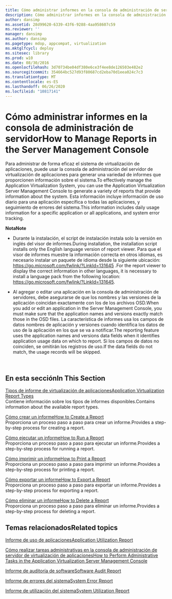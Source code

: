 ```yaml
---
title: Cómo administrar informes en la consola de administración de servidor
description: Cómo administrar informes en la consola de administración de servidor
author: dansimp
ms.assetid: 28d99620-6339-43f6-9288-4aa958607c59
ms.reviewer: ''
manager: dansimp
ms.author: dansimp
ms.pagetype: mdop, appcompat, virtualization
ms.mktglfcycl: deploy
ms.sitesec: library
ms.prod: w10
ms.date: 08/30/2016
ms.openlocfilehash: 3d70734be04df380e6ce3f4ee8de126503e482e2
ms.sourcegitcommit: 354664bc527d93f80687cd2eba70d1eea024c7c3
ms.translationtype: MT
ms.contentlocale: es-ES
ms.lasthandoff: 06/26/2020
ms.locfileid: "10817141"
---
```

# <span data-ttu-id="ee5cc-103">Cómo administrar informes en la consola de administración de servidor</span><span class="sxs-lookup"><span data-stu-id="ee5cc-103">How to Manage Reports in the Server Management Console</span></span>


<span data-ttu-id="ee5cc-104">Para administrar de forma eficaz el sistema de virtualización de aplicaciones, puede usar la consola de administración del servidor de virtualización de aplicaciones para generar una variedad de informes que proporcionen información sobre el sistema.</span><span class="sxs-lookup"><span data-stu-id="ee5cc-104">To effectively manage the Application Virtualization System, you can use the Application Virtualization Server Management Console to generate a variety of reports that provide information about the system.</span></span> <span data-ttu-id="ee5cc-105">Esta información incluye información de uso diario para una aplicación específica o todas las aplicaciones, y seguimiento de errores del sistema.</span><span class="sxs-lookup"><span data-stu-id="ee5cc-105">This information includes daily usage information for a specific application or all applications, and system error tracking.</span></span>

**<span data-ttu-id="ee5cc-106">Nota</span><span class="sxs-lookup"><span data-stu-id="ee5cc-106">Note</span></span>**  
-   <span data-ttu-id="ee5cc-107">Durante la instalación, el script de instalación instala solo la versión en inglés del visor de informes.</span><span class="sxs-lookup"><span data-stu-id="ee5cc-107">During installation, the installation script installs only the English language version of report viewer.</span></span> <span data-ttu-id="ee5cc-108">Para que el visor de informes muestre la información correcta en otros idiomas, es necesario instalar un paquete de idioma desde la siguiente ubicación: <https://go.microsoft.com/fwlink/?LinkId=131645> .</span><span class="sxs-lookup"><span data-stu-id="ee5cc-108">For the report viewer to display the correct information in other languages, it is necessary to install a language pack from the following location: <https://go.microsoft.com/fwlink/?LinkId=131645>.</span></span>

-   <span data-ttu-id="ee5cc-109">Al agregar o editar una aplicación en la consola de administración de servidores, debe asegurarse de que los nombres y las versiones de la aplicación coincidan exactamente con los de los archivos OSD.</span><span class="sxs-lookup"><span data-stu-id="ee5cc-109">When you add or edit an application in the Server Management Console, you must make sure that the application names and versions exactly match those in the OSD files.</span></span> <span data-ttu-id="ee5cc-110">La característica de informes usa los campos de datos nombres de aplicación y versiones cuando identifica los datos de uso de la aplicación en los que se va a notificar.</span><span class="sxs-lookup"><span data-stu-id="ee5cc-110">The reporting feature uses the application names and versions data fields when it identifies application usage data on which to report.</span></span> <span data-ttu-id="ee5cc-111">Si los campos de datos no coinciden, se omitirán los registros de uso.</span><span class="sxs-lookup"><span data-stu-id="ee5cc-111">If the data fields do not match, the usage records will be skipped.</span></span>

 

## <span data-ttu-id="ee5cc-112">En esta sección</span><span class="sxs-lookup"><span data-stu-id="ee5cc-112">In This Section</span></span>


<a href="" id="application-virtualization-report-types"></a>[<span data-ttu-id="ee5cc-113">Tipos de informe de virtualización de aplicaciones</span><span class="sxs-lookup"><span data-stu-id="ee5cc-113">Application Virtualization Report Types</span></span>](application-virtualization-report-types.md)  
<span data-ttu-id="ee5cc-114">Contiene información sobre los tipos de informes disponibles.</span><span class="sxs-lookup"><span data-stu-id="ee5cc-114">Contains information about the available report types.</span></span>

<a href="" id="how-to-create-a-report"></a>[<span data-ttu-id="ee5cc-115">Cómo crear un informe</span><span class="sxs-lookup"><span data-stu-id="ee5cc-115">How to Create a Report</span></span>](how-to-create-a-reportserver.md)  
<span data-ttu-id="ee5cc-116">Proporciona un proceso paso a paso para crear un informe.</span><span class="sxs-lookup"><span data-stu-id="ee5cc-116">Provides a step-by-step process for creating a report.</span></span>

<a href="" id="how-to-run-a-report"></a>[<span data-ttu-id="ee5cc-117">Cómo ejecutar un informe</span><span class="sxs-lookup"><span data-stu-id="ee5cc-117">How to Run a Report</span></span>](how-to-run-a-reportserver.md)  
<span data-ttu-id="ee5cc-118">Proporciona un proceso paso a paso para ejecutar un informe.</span><span class="sxs-lookup"><span data-stu-id="ee5cc-118">Provides a step-by-step process for running a report.</span></span>

<a href="" id="how-to-print-a-report"></a>[<span data-ttu-id="ee5cc-119">Cómo imprimir un informe</span><span class="sxs-lookup"><span data-stu-id="ee5cc-119">How to Print a Report</span></span>](how-to-print-a-reportserver.md)  
<span data-ttu-id="ee5cc-120">Proporciona un proceso paso a paso para imprimir un informe.</span><span class="sxs-lookup"><span data-stu-id="ee5cc-120">Provides a step-by-step process for printing a report.</span></span>

<a href="" id="how-to-export-a-report"></a>[<span data-ttu-id="ee5cc-121">Cómo exportar un informe</span><span class="sxs-lookup"><span data-stu-id="ee5cc-121">How to Export a Report</span></span>](how-to-export-a-reportserver.md)  
<span data-ttu-id="ee5cc-122">Proporciona un proceso paso a paso para exportar un informe.</span><span class="sxs-lookup"><span data-stu-id="ee5cc-122">Provides a step-by-step process for exporting a report.</span></span>

<a href="" id="how-to-delete-a-report"></a>[<span data-ttu-id="ee5cc-123">Cómo eliminar un informe</span><span class="sxs-lookup"><span data-stu-id="ee5cc-123">How to Delete a Report</span></span>](how-to-delete-a-reportserver.md)  
<span data-ttu-id="ee5cc-124">Proporciona un proceso paso a paso para eliminar un informe.</span><span class="sxs-lookup"><span data-stu-id="ee5cc-124">Provides a step-by-step process for deleting a report.</span></span>

## <span data-ttu-id="ee5cc-125">Temas relacionados</span><span class="sxs-lookup"><span data-stu-id="ee5cc-125">Related topics</span></span>


[<span data-ttu-id="ee5cc-126">Informe de uso de aplicaciones</span><span class="sxs-lookup"><span data-stu-id="ee5cc-126">Application Utilization Report</span></span>](application-utilization-reportserver.md)

[<span data-ttu-id="ee5cc-127">Cómo realizar tareas administrativas en la consola de administración de servidor de virtualización de aplicaciones</span><span class="sxs-lookup"><span data-stu-id="ee5cc-127">How to Perform Administrative Tasks in the Application Virtualization Server Management Console</span></span>](how-to-perform-administrative-tasks-in-the-application-virtualization-server-management-console.md)

[<span data-ttu-id="ee5cc-128">Informe de auditoría de software</span><span class="sxs-lookup"><span data-stu-id="ee5cc-128">Software Audit Report</span></span>](software-audit-reportserver.md)

[<span data-ttu-id="ee5cc-129">Informe de errores del sistema</span><span class="sxs-lookup"><span data-stu-id="ee5cc-129">System Error Report</span></span>](system-error-reportserver.md)

[<span data-ttu-id="ee5cc-130">Informe de utilización del sistema</span><span class="sxs-lookup"><span data-stu-id="ee5cc-130">System Utilization Report</span></span>](system-utilization-reportserver.md)

 

 





